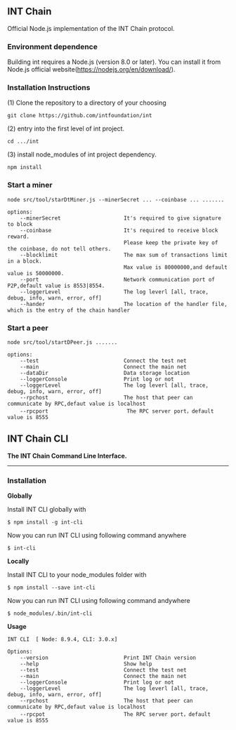 ## INT Chain

Official Node.js implementation of the INT Chain protocol.

### Environment dependence

Building int requires a Node.js (version 8.0 or later).
You can install it from Node.js official website(https://nodejs.org/en/download/).

### Installation Instructions

(1) Clone the repository to a directory of your choosing

    git clone https://github.com/intfoundation/int

(2)  entry into the first level of int project.

    cd .../int
    
(3) install node_modules of int project dependency.
    
    npm install
    
### Start a miner

    node src/tool/starDtMiner.js --minerSecret ... --coinbase ... .......

    options:
        --minerSecret                    It's required to give signature to block
        --coinbase                       It's required to receive block reward.
                                         Please keep the private key of the coinbase, do not tell others.
        --blocklimit                     The max sum of transactions limit in a block. 
                                         Max value is 80000000,and default value is 50000000.
        --port                           Network communication port of P2P,default value is 8553|8554.
        --loggerLevel                    The log leverl [all, trace, debug, info, warn, error, off]
        --hander                         The location of the handler file, which is the entry of the chain handler

### Start a peer

    node src/tool/startDPeer.js .......

    options:
        --test                           Connect the test net
        --main                           Connect the main net
        --dataDir                        Data storage location
        --loggerConsole                  Print log or not
        --loggerLevel                    The log leverl [all, trace, debug, info, warn, error, off]
        --rpchost                        The host that peer can communicate by RPC,defaut value is localhost
        --rpcport                         The RPC server port，default value is 8555

## INT Chain CLI

**The INT Chain Command Line Interface.**

***

### Installation


**Globally**

Install INT CLI globally with

    $ npm install -g int-cli
    
Now you can run INT CLI using following command anywhere

    $ int-cli

**Locally**

Install INT CLI to your node_modules folder with

    $ npm install --save int-cli
    
Now you can run INT CLI using following command andywhere

    $ node_modules/.bin/int-cli
    
**Usage**

    INT CLI  [ Node: 8.9.4, CLI: 3.0.x]
    
    Options:
        --version                        Print INT Chain version
        --help                           Show help
        --test                           Connect the test net
        --main                           Connect the main net
        --loggerConsole                  Print log or not
        --loggerLevel                    The log leverl [all, trace, debug, info, warn, error, off]
        --rpchost                        The host that peer can communicate by RPC,defaut value is localhost
        --rpcpot                         The RPC server port，default value is 8555
        
                          